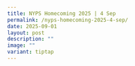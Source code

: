 ```yaml
---
title: NYPS Homecoming 2025 | 4 Sep
permalink: /nyps-homecoming-2025-4-sep/
date: 2025-09-01
layout: post
description: ""
image: ""
variant: tiptap
---
```


